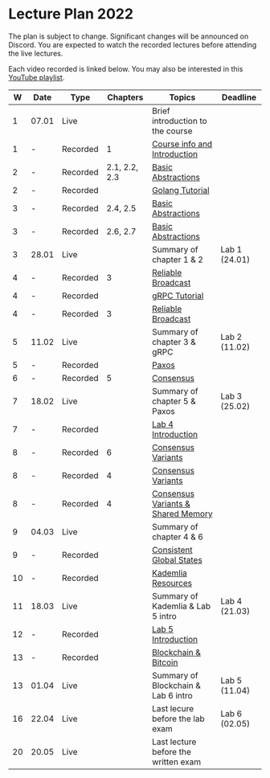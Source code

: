 # Lecture Plan 2022

The plan is subject to change. Significant changes will be announced on Discord.
You are expected to watch the recorded lectures before attending the live lectures.

Each video recorded is linked below.
You may also be interested in this [YouTube playlist](https://www.youtube.com/watch?v=pKFfy_T5e94&list=PLbFbN_bRUfk2dNaP_yU5VLNfZa5QzkOSu&ab_channel=RacinNygaard).

| W   | Date  | Type     | Chapters      | Topics                                   | Deadline      |
| --- | ----- | -------- | ------------- | ---------------------------------------- | ------------- |
| 1   | 07.01 | Live     |               | Brief introduction to the course         |               |
| 1   | -     | Recorded | 1             | [Course info and Introduction][1]        |               |
| 2   | -     | Recorded | 2.1, 2.2, 2.3 | [Basic Abstractions][2]                  |               |
| 2   | -     | Recorded |               | [Golang Tutorial][3]                     |               |
| 3   | -     | Recorded | 2.4, 2.5      | [Basic Abstractions][4]                  |               |
| 3   | -     | Recorded | 2.6, 2.7      | [Basic Abstractions][5]                  |               |
| 3   | 28.01 | Live     |               | Summary of chapter 1 & 2                 | Lab 1 (24.01) |
| 4   | -     | Recorded | 3             | [Reliable Broadcast][6]                  |               |
| 4   | -     | Recorded |               | [gRPC Tutorial][7]                       |               |
| 4   | -     | Recorded | 3             | [Reliable Broadcast][8]                  |               |
| 5   | 11.02 | Live     |               | Summary of chapter 3 & gRPC              | Lab 2 (11.02) |
| 5   | -     | Recorded |               | [Paxos][9]                               |               |
| 6   | -     | Recorded | 5             | [Consensus][10]                          |               |
| 7   | 18.02 | Live     |               | Summary of chapter 5 & Paxos             | Lab 3 (25.02) |
| 7   | -     | Recorded |               | [Lab 4 Introduction][11]                 |               |
| 8   | -     | Recorded | 6             | [Consensus Variants][12]                 |               |
| 8   | -     | Recorded | 4             | [Consensus Variants][13]                 |               |
| 8   | -     | Recorded | 4             | [Consensus Variants & Shared Memory][14] |               |
| 9   | 04.03 | Live     |               | Summary of chapter 4 & 6                 |               |
| 9   | -     | Recorded |               | [Consistent Global States][15]           |               |
| 10  | -     | Recorded |               | [Kademlia][17] [Resources][16]           |               |
| 11  | 18.03 | Live     |               | Summary of Kademlia & Lab 5 intro        | Lab 4 (21.03) |
| 12  | -     | Recorded |               | [Lab 5 Introduction][18]                 |               |
| 13  | -     | Recorded |               | [Blockchain & Bitcoin][19]               |               |
| 13  | 01.04 | Live     |               | Summary of Blockchain & Lab 6 intro      | Lab 5 (11.04) |
| 16  | 22.04 | Live     |               | Last lecure before the lab exam          | Lab 6 (02.05) |
| 20  | 20.05 | Live     |               | Last lecture before the written exam     |               |

[1]: https://www.youtube.com/watch?v=pKFfy_T5e94
[2]: https://www.youtube.com/watch?v=IDbbXseYaPc
[3]: https://www.youtube.com/watch?v=IDbbXseYaPc&t=3200
[4]: https://www.youtube.com/watch?v=MqAw0sbwtwE
[5]: https://www.youtube.com/watch?v=xlKvYU79qfU
[6]: https://youtu.be/5SzLIBYJSaI&t=1875
[7]: https://www.youtube.com/watch?v=5SzLIBYJSaI
[8]: https://www.youtube.com/watch?v=UDEVE0XSBSw
[9]: https://www.youtube.com/watch?v=2J-SZqEizDU
[10]: https://youtu.be/XrpNt5lJkik
[11]: https://www.youtube.com/watch?v=f5OOVB7AJ8I
[12]: https://www.youtube.com/watch?v=iNS9O92YNIw
[13]: https://youtu.be/vavCKbZ9nxI
[14]: https://youtu.be/BmyOEpHNfuY
[15]: https://youtu.be/buU4z_cRhnw
[16]: syllabus.md#kademlia-dht
[17]: https://www.youtube.com/watch?v=putCllUWY8I
[18]: https://www.youtube.com/watch?v=e2nKXinDvZw
[19]: https://www.youtube.com/watch?v=vGWp-j9WpLE
[20]: https://www.youtube.com/watch?v=4NcgvyFbSkA
